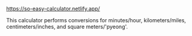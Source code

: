 
https://so-easy-calculator.netlify.app/

This calculator performs conversions for minutes/hour, kilometers/miles, centimeters/inches, and square meters/'pyeong'.
